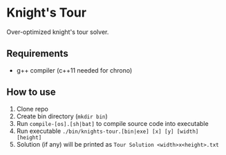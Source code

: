 # Knight's Tour

Over-optimized knight's tour solver.

## Requirements

* g++ compiler (c++11 needed for chrono)

## How to use

1. Clone repo
2. Create bin directory (`mkdir bin`)
3. Run `compile-[os].[sh|bat]` to compile source code into executable
4. Run executable `./bin/knights-tour.[bin|exe] [x] [y] [width] [height]`
5. Solution (if any) will be printed as `Tour Solution <width>x<height>.txt`

